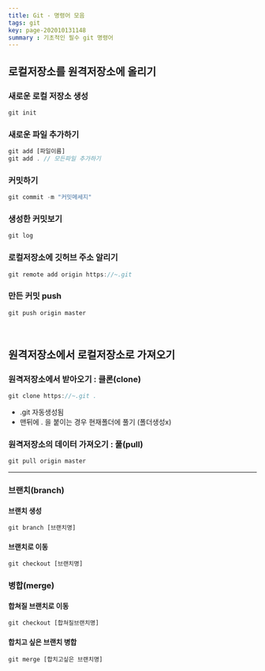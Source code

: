 ```yaml
---
title: Git - 명령어 모음
tags: git
key: page-202010131148
summary : 기초적인 필수 git 명령어
---
```


## 로컬저장소를 원격저장소에 올리기
### 새로운 로컬 저장소 생성
```javascript
git init
```
### 새로운 파일 추가하기
```javascript
git add [파일이름]
git add . // 모든파일 추가하기
```
### 커밋하기
```javascript
git commit -m "커밋메세지"
```
### 생성한 커밋보기
```javascript
git log
```
### 로컬저장소에 깃허브 주소 알리기
```javascript
git remote add origin https://~.git
```

### 만든 커밋 push
```javascript
git push origin master
```
<br/>

## 원격저장소에서 로컬저장소로 가져오기
### 원격저장소에서 받아오기 : 클론(clone)
```javascript
git clone https://~.git .
```
- .git 자동생성됨
- 맨뒤에 . 을 붙이는 경우 현재폴더에 풀기 (폴더생성x)

### 원격저장소의 데이터 가져오기 : 풀(pull)
```javascript
git pull origin master
```
---

### 브랜치(branch)
#### 브랜치 생성
```javascript
git branch [브랜치명]
```
#### 브랜치로 이동
```javascript
git checkout [브랜치명]
```

### 병합(merge)
#### 합쳐질 브랜치로 이동
```javascript
git checkout [합쳐질브랜치명]
```
#### 합치고 싶은 브랜치 병합
```javascript
git merge [합치고싶은 브랜치명]
```


<br/><br/><br/><br/>
